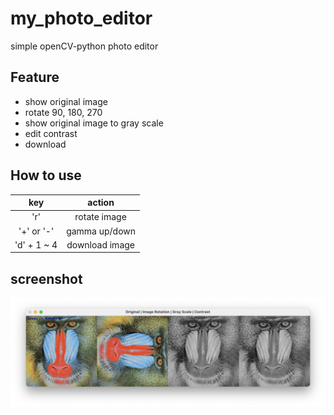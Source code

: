 # my_photo_editor

simple openCV-python photo editor

## Feature

- show original image
- rotate 90, 180, 270
- show original image to gray scale
- edit contrast
- download

## How to use

|     key     |     action     |
| :---------: | :------------: |
|     'r'     |  rotate image  |
| '+' or '-'  | gamma up/down  |
| 'd' + 1 ~ 4 | download image |

## screenshot

![screenshot](./screenshot.png)
